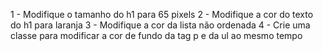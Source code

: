 1 - Modifique o tamanho do h1 para 65 pixels
2 - Modifique a cor do texto do h1 para laranja
3 - Modifique a cor da lista não ordenada
4 - Crie uma classe para modificar a cor de fundo da tag p e da ul ao mesmo tempo
